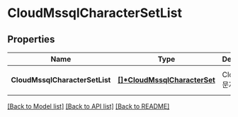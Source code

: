 # CloudMssqlCharacterSetList

## Properties
Name | Type | Description | Notes
------------ | ------------- | ------------- | -------------
**CloudMssqlCharacterSetList** | **[[]\*CloudMssqlCharacterSet](CloudMssqlCharacterSet.md)** | CloudMssql문자셋리스트 | [optional] [default to null]

[[Back to Model list]](../README.md#documentation-for-models) [[Back to API list]](../README.md#documentation-for-api-endpoints) [[Back to README]](../README.md)


